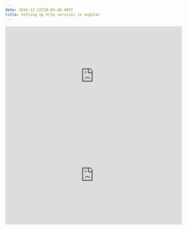 ```yaml
---
date: 2016-12-22T20:04:40.407Z
title: Setting Up http services in angular
--- 
```

<iframe width="560" height="315" src="https://stackblitz.com/edit/angular-tmp5xe?embed=1&file=src/app/app.component.ts&view=editor" frameborder="0" allow="autoplay; encrypted-media" allowfullscreen></iframe>

<iframe width="560" height="315" src="https://stackblitz.com/edit/angular-tmp5xe?embed=1&file=src/app/car.service.ts&view=editor" frameborder="0" allow="autoplay; encrypted-media" allowfullscreen></iframe>

